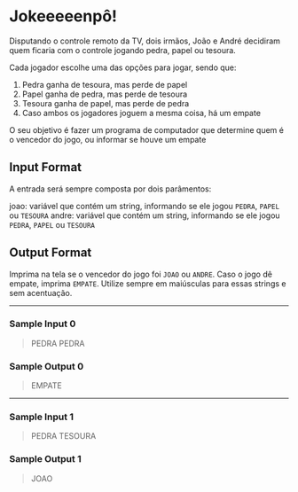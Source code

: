 # Jokeeeeenpô!

Disputando o controle remoto da TV, dois irmãos, João e André decidiram quem ficaria com o controle jogando pedra, papel ou tesoura.

Cada jogador escolhe uma das opções para jogar, sendo que:

1. Pedra ganha de tesoura, mas perde de papel
2. Papel ganha de pedra, mas perde de tesoura
3. Tesoura ganha de papel, mas perde de pedra
4. Caso ambos os jogadores joguem a mesma coisa, há um empate

O seu objetivo é fazer um programa de computador que determine quem é o vencedor do jogo, ou informar se houve um empate

## Input Format

A entrada será sempre composta por dois parâmentos:

joao: variável que contém um string, informando se ele jogou `PEDRA`, `PAPEL` ou `TESOURA`
andre: variável que contém um string, informando se ele jogou `PEDRA`, `PAPEL` ou `TESOURA`

## Output Format

Imprima na tela se o vencedor do jogo foi `JOAO` ou `ANDRE`. Caso o jogo dê empate, imprima `EMPATE`. Utilize sempre em maiúsculas para essas strings e sem acentuação.

---
### Sample Input 0
>PEDRA PEDRA

### Sample Output 0
>EMPATE
---
### Sample Input 1
>PEDRA TESOURA

### Sample Output 1
>JOAO